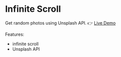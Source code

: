 # Infinite Scroll

Get random photos using Unsplash API. 👉 [Live Demo](https://jinnnnn-n.github.io/just-js/infinite-scroll/)

Features:

- infinite scroll
- Unsplash API
